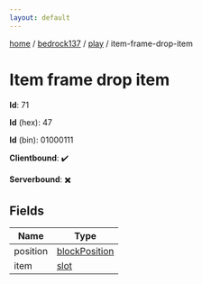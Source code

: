 ```yaml
---
layout: default
---
```


[home](/)  /  [bedrock137](/protocol/bedrock137)  /  [play](/protocol/bedrock137/play)  /  item-frame-drop-item

# Item frame drop item

**Id**: 71

**Id** (hex): 47

**Id** (bin): 01000111

**Clientbound**: ✔️

**Serverbound**: ✖️

## Fields

Name | Type
---|---
position | [blockPosition](/protocol/bedrock137/types/block-position)
item | [slot](/protocol/bedrock137/types/slot)

